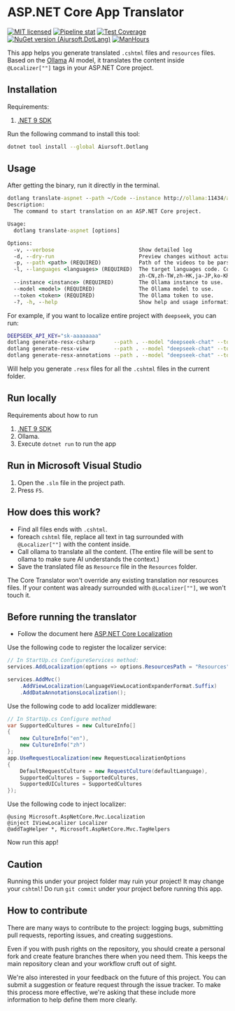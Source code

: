 # ASP.NET Core App Translator

[![MIT licensed](https://img.shields.io/badge/license-MIT-blue.svg)](https://gitlab.aiursoft.com/aiursoft/dotlang/-/blob/master/LICENSE)
[![Pipeline stat](https://gitlab.aiursoft.com/aiursoft/dotlang/badges/master/pipeline.svg)](https://gitlab.aiursoft.com/aiursoft/dotlang/-/pipelines)
[![Test Coverage](https://gitlab.aiursoft.com/aiursoft/dotlang/badges/master/coverage.svg)](https://gitlab.aiursoft.com/aiursoft/dotlang/-/pipelines)
[![NuGet version (Aiursoft.DotLang)](https://img.shields.io/nuget/v/Aiursoft.Dotlang.svg)](https://www.nuget.org/packages/Aiursoft.Dotlang/)
[![ManHours](https://manhours.aiursoft.cn/r/gitlab.aiursoft.com/aiursoft/dotlang.svg)](https://gitlab.aiursoft.com/aiursoft/dotlang/-/commits/master?ref_type=heads)

This app helps you generate translated `.cshtml` files and `resources` files. Based on the [Ollama](https://ollama.com/) AI model, it translates the content inside `@Localizer[""]` tags in your ASP.NET Core project.

## Installation

Requirements:

1. [.NET 9 SDK](http://dot.net/)

Run the following command to install this tool:

```bash
dotnet tool install --global Aiursoft.Dotlang
```

## Usage

After getting the binary, run it directly in the terminal.

```cmd
dotlang translate-aspnet --path ~/Code --instance http://ollama:11434/api/chat --model "qwen:32b" --token "your-ollama-token"
Description:
  The command to start translation on an ASP.NET Core project.

Usage:
  dotlang translate-aspnet [options]

Options:
  -v, --verbose                           Show detailed log
  -d, --dry-run                           Preview changes without actually making them
  -p, --path <path> (REQUIRED)            Path of the videos to be parsed.
  -l, --languages <languages> (REQUIRED)  The target languages code. Connect with ','. For example: zh_CN,en_US,ja_JP [default: 
                                          zh-CN,zh-TW,zh-HK,ja-JP,ko-KR,vi-VN,th-TH,de-DE,fr-FR,es-ES,ru-RU,it-IT,pt-PT,pt-BR,ar-SA,nl-NL,sv-SE,pl-PL,tr-TR]
  --instance <instance> (REQUIRED)        The Ollama instance to use.
  --model <model> (REQUIRED)              The Ollama model to use.
  --token <token> (REQUIRED)              The Ollama token to use.
  -?, -h, --help                          Show help and usage information
```

For example, if you want to localize entire project with `deepseek`, you can run:

```bash
DEEPSEEK_API_KEY="sk-aaaaaaaa"
dotlang generate-resx-csharp      --path . --model "deepseek-chat" --token $DEEPSEEK_API_KEY --instance "https://api.deepseek.com/chat/completions" -c 8
dotlang generate-resx-view        --path . --model "deepseek-chat" --token $DEEPSEEK_API_KEY --instance "https://api.deepseek.com/chat/completions" -c 8
dotlang generate-resx-annotations --path . --model "deepseek-chat" --token $DEEPSEEK_API_KEY --instance "https://api.deepseek.com/chat/completions" -c 8

```

Will help you generate `.resx` files for all the `.cshtml` files in the current folder.

## Run locally

Requirements about how to run

1. [.NET 9 SDK](http://dot.net/)
2. Ollama.
2. Execute `dotnet run` to run the app

## Run in Microsoft Visual Studio

1. Open the `.sln` file in the project path.
2. Press `F5`.

## How does this work?

* Find all files ends with `.cshtml`.
* foreach `cshtml` file, replace all text in tag surrounded with `@Localizer[""]` with the content inside.
* Call ollama to translate all the content. (The entire file will be sent to ollama to make sure AI understands the context.)
* Save the translated file as `Resource` file in the `Resources` folder.

The Core Translator won't override any existing translation nor resources files. If your content was already surrounded with `@Localizer[""]`, we won't touch it.

## Before running the translator

* Follow the document here [ASP.NET Core Localization](https://docs.microsoft.com/en-us/aspnet/core/fundamentals/localization?view=aspnetcore-2.1)

Use the following code to register the localizer service:

```csharp
// In StartUp.cs ConfigureServices method:
services.AddLocalization(options => options.ResourcesPath = "Resources");

services.AddMvc()
    .AddViewLocalization(LanguageViewLocationExpanderFormat.Suffix)
    .AddDataAnnotationsLocalization();
```

Use the following code to add localizer middleware:

```csharp
// In StartUp.cs Configure method
var SupportedCultures = new CultureInfo[]
{
    new CultureInfo("en"),
    new CultureInfo("zh")
};
app.UseRequestLocalization(new RequestLocalizationOptions
{
    DefaultRequestCulture = new RequestCulture(defaultLanguage),
    SupportedCultures = SupportedCultures,
    SupportedUICultures = SupportedCultures
});
```

Use the following code to inject localizer:

```cshtml
@using Microsoft.AspNetCore.Mvc.Localization
@inject IViewLocalizer Localizer
@addTagHelper *, Microsoft.AspNetCore.Mvc.TagHelpers
```

Now run this app!

## Caution

Running this under your project folder may ruin your project! It may change your `cshtml`! Do run `git commit` under your project before running this app.

## How to contribute

There are many ways to contribute to the project: logging bugs, submitting pull requests, reporting issues, and creating suggestions.

Even if you with push rights on the repository, you should create a personal fork and create feature branches there when you need them. This keeps the main repository clean and your workflow cruft out of sight.

We're also interested in your feedback on the future of this project. You can submit a suggestion or feature request through the issue tracker. To make this process more effective, we're asking that these include more information to help define them more clearly.

